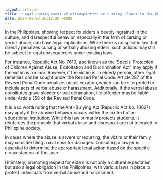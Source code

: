 ```yaml
---
layout: article
title: "Legal Consequences of Disrespecting or Cursing Elders in the Philippines"
date: 2024-09-02 20:18:20 +0800
---
```


<p>In the Philippines, showing respect for elders is deeply ingrained in the culture, and disrespectful behavior, especially in the form of cursing or verbal abuse, can have legal implications. While there is no specific law that directly penalizes cursing or verbally abusing elders, such actions may still be subject to legal consequences under existing laws.</p><p>For instance, Republic Act No. 7610, also known as the 'Special Protection of Children Against Abuse, Exploitation and Discrimination Act,' may apply if the victim is a minor. However, if the victim is an elderly person, other legal remedies can be sought under the Revised Penal Code. Article 287 of the Revised Penal Code penalizes unjust vexation, which can be interpreted to include acts of verbal abuse or harassment. Additionally, if the verbal abuse constitutes grave slander or oral defamation, the offender may be liable under Article 358 of the Revised Penal Code.</p><p>It is also worth noting that the Anti-Bullying Act (Republic Act No. 10627) may apply if the abusive behavior occurs within the context of an educational institution. While this law primarily protects students, it reinforces the principle that verbal abuse and disrespect are not tolerated in Philippine society.</p><p>In cases where the abuse is severe or recurring, the victim or their family may consider filing a civil case for damages. Consulting a lawyer is essential to determine the appropriate legal action based on the specific circumstances of the case.</p><p>Ultimately, promoting respect for elders is not only a cultural expectation but also a legal obligation in the Philippines, with various laws in place to protect individuals from verbal abuse and harassment.</p>